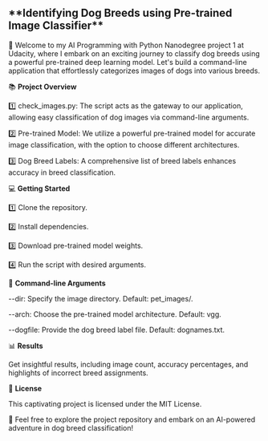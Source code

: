 <h2>**Identifying Dog Breeds using Pre-trained Image Classifier**</h2>

🐶 Welcome to my AI Programming with Python Nanodegree project 1 at Udacity, where I embark on an exciting journey to classify dog breeds using a powerful pre-trained deep learning model. Let's build a command-line application that effortlessly categorizes images of dogs into various breeds.

📚 **Project Overview**

1️⃣ check_images.py: The script acts as the gateway to our application, allowing easy classification of dog images via command-line arguments.

2️⃣ Pre-trained Model: We utilize a powerful pre-trained model for accurate image classification, with the option to choose different architectures.

3️⃣ Dog Breed Labels: A comprehensive list of breed labels enhances accuracy in breed classification.

💻 **Getting Started**

1️⃣ Clone the repository.

2️⃣ Install dependencies.

3️⃣ Download pre-trained model weights.

4️⃣ Run the script with desired arguments.

🎯 **Command-line Arguments**

--dir: Specify the image directory. Default: pet_images/.

--arch: Choose the pre-trained model architecture. Default: vgg.

--dogfile: Provide the dog breed label file. Default: dognames.txt.

📊 **Results**

Get insightful results, including image count, accuracy percentages, and highlights of incorrect breed assignments.

📜 **License**

This captivating project is licensed under the MIT License.

🌟 Feel free to explore the project repository and embark on an AI-powered adventure in dog breed classification!
